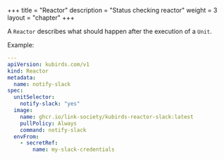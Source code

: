 +++
title = "Reactor"
description = "Status checking reactor"
weight = 3
layout = "chapter"
+++

A `Reactor` describes what should happen after the execution of a `Unit`.

Example:

```yaml
---
apiVersion: kubirds.com/v1
kind: Reactor
metadata:
  name: notify-slack
spec:
  unitSelector:
    notify-slack: "yes"
  image:
    name: ghcr.io/link-society/kubirds-reactor-slack:latest
    pullPolicy: Always
    command: notify-slack
  envFrom:
    - secretRef:
        name: my-slack-credentials
```
